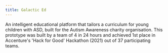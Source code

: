 ```yaml
---
title: Galactic Ed
---
```

An intelligent educational platform that tailors a curriculum for young children with ASD, built for the Autism Awareness charity
organisation. 
This prototype was built by a team of 4 in 24 hours and achieved 1st place in Accenture's 'Hack for Good' Hackathon (2021) out 
of 37 participating teams.